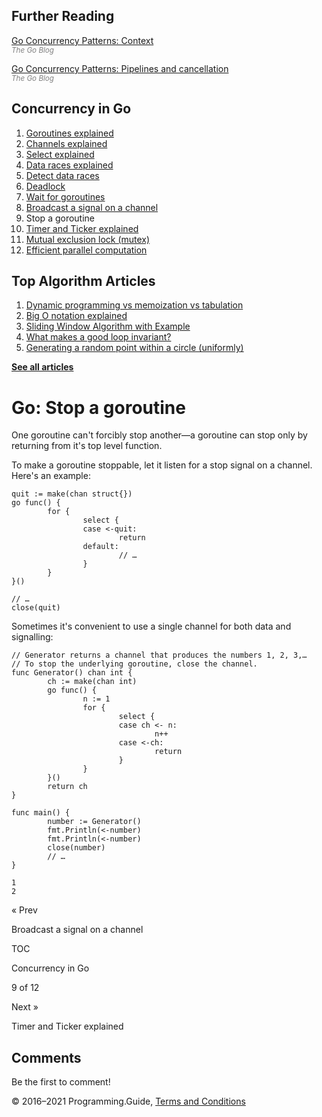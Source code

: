<span class="underline"></span>

<span class="underline"></span>

Further Reading
---------------

[Go Concurrency Patterns: Context](https://blog.golang.org/context)  
<span style="color: grey; font-style: italic; font-size: smaller">The Go Blog</span>

[Go Concurrency Patterns: Pipelines and cancellation](https://blog.golang.org/pipelines)  
<span style="color: grey; font-style: italic; font-size: smaller">The Go Blog</span>

Concurrency in Go
-----------------

1.  [Goroutines explained](goroutines-explained.html)
2.  [Channels explained](channels-explained.html)
3.  [Select explained](select-explained.html)
4.  [Data races explained](data-races-explained.html)
5.  [Detect data races](detect-data-races.html)
6.  [Deadlock](detect-deadlock.html)
7.  [Wait for goroutines](wait-for-goroutines-waitgroup.html)
8.  [Broadcast a signal on a channel](broadcast-channel.html)
9.  Stop a goroutine
10. [Timer and Ticker explained](time-reset-wait-stop-timeout-cancel-interval.html)
11. [Mutual exclusion lock (mutex)](mutex-explained.html)
12. [Efficient parallel computation](efficient-parallel-computation.html)

<span class="underline"></span>

Top Algorithm Articles
----------------------

1.  [Dynamic programming vs memoization vs tabulation](../dynamic-programming-vs-memoization-vs-tabulation.html)
2.  [Big O notation explained](../big-o-notation-explained.html)
3.  [Sliding Window Algorithm with Example](../sliding-window-example.html)
4.  [What makes a good loop invariant?](../what-makes-a-good-loop-invariant.html)
5.  [Generating a random point within a circle (uniformly)](../random-point-within-circle.html)

[**See all articles**](../index.html)

Go: Stop a goroutine
====================

One goroutine can't forcibly stop another—a gorou­tine can stop only by returning from it's top level function.

To make a goroutine stoppable, let it listen for a stop signal on a channel. Here's an example:

    quit := make(chan struct{})
    go func() {
            for {
                    select {
                    case <-quit:
                            return
                    default:
                            // …
                    }
            }
    }()

    // …
    close(quit)

Sometimes it's convenient to use a single channel for both data and signalling:

    // Generator returns a channel that produces the numbers 1, 2, 3,…
    // To stop the underlying goroutine, close the channel.
    func Generator() chan int {
            ch := make(chan int)
            go func() {
                    n := 1
                    for {
                            select {
                            case ch <- n:
                                    n++
                            case <-ch:
                                    return
                            }
                    }
            }()
            return ch
    }

    func main() {
            number := Generator()
            fmt.Println(<-number)
            fmt.Println(<-number)
            close(number)
            // …
    }

    1
    2

<a href="broadcast-channel.html" class="prev"></a>

« Prev

Broadcast a signal on a channel

[](go-concurrency-tutorial.html#toc)

TOC

Concurrency in Go

9 of 12

<a href="time-reset-wait-stop-timeout-cancel-interval.html" class="next"></a>

Next »

Timer and Ticker explained

Comments
--------

Be the first to comment!

© 2016–2021 Programming.Guide, [Terms and Conditions](../terms-and-conditions.html)
